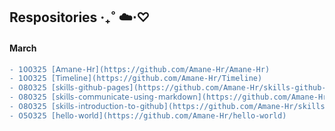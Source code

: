 ## Respositories ‧₊˚ ☁️⋅♡

#### March
```diff
- 𝟣𝟢𝟢𝟥𝟤𝟧 [𝖠𝗆𝖺𝗇𝖾-𝖧𝗋](https://github.com/Amane-Hr/Amane-Hr)
- 𝟣𝟢𝟢𝟥𝟤𝟧 [𝖳𝗂𝗆𝖾𝗅𝗂𝗇𝖾](https://github.com/Amane-Hr/Timeline)
- 𝟢𝟪𝟢𝟥𝟤𝟧 [𝗌𝗄𝗂𝗅𝗅𝗌-𝗀𝗂𝗍𝗁𝗎𝖻-𝗉𝖺𝗀𝖾𝗌](https://github.com/Amane-Hr/skills-github-pages)
- 𝟢𝟪𝟢𝟥𝟤𝟧 [𝗌𝗄𝗂𝗅𝗅𝗌-𝖼𝗈𝗆𝗆𝗎𝗇𝗂𝖼𝖺𝗍𝖾-𝗎𝗌𝗂𝗇𝗀-𝗆𝖺𝗋𝗄𝖽𝗈𝗐𝗇](https://github.com/Amane-Hr/skills-communicate-using-markdown)
- 𝟢𝟪𝟢𝟥𝟤𝟧 [𝗌𝗄𝗂𝗅𝗅𝗌-𝗂𝗇𝗍𝗋𝗈𝖽𝗎𝖼𝗍𝗂𝗈𝗇-𝗍𝗈-𝗀𝗂𝗍𝗁𝗎𝖻](https://github.com/Amane-Hr/skills-introduction-to-github)
- 𝟢𝟧𝟢𝟥𝟤𝟧 [𝗁𝖾𝗅𝗅𝗈-𝗐𝗈𝗋𝗅𝖽](https://github.com/Amane-Hr/hello-world)
```
<!--
## Hi there 👋
**Amane-Hr/Amane-Hr** is a ✨ _special_ ✨ repository because its `README.md` (this file) appears on your GitHub profile.

Here are some ideas to get you started:

- 🔭 I’m currently working on ...
- 🌱 I’m currently learning ...
- 👯 I’m looking to collaborate on ...
- 🤔 I’m looking for help with ...
- 💬 Ask me about ...
- 📫 How to reach me: ...
- 😄 Pronouns: ...
- ⚡ Fun fact: ...
-->
